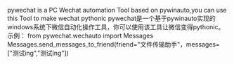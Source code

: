 pywechat is a PC Wechat automation Tool based on pywinauto,you can use this Tool to make wechat pythonic
pywechat是一个基于pywinauto实现的windows系统下微信自动化操作工具，你可以使用该工具让微信变得pythonic。
示例：
from pywechat.wechauto import Messages
Messages.send_messages_to_friend(friend="文件传输助手"，messages=["测试ing","测试ing"])

